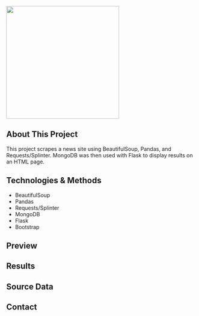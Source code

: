 <img src="https://user-images.githubusercontent.com/75763314/132150294-87b113dc-8825-4e65-8e9a-dfab1c04f220.png" width=300 align=center> <br>

## About This Project
This project scrapes a news site using BeautifulSoup, Pandas, and Requests/Splinter. MongoDB was then used with Flask to display results on an HTML page.

## Technologies & Methods
- BeautifulSoup
- Pandas
- Requests/Splinter
- MongoDB 
- Flask
- Bootstrap

## Preview


## Results


## Source Data

## Contact

